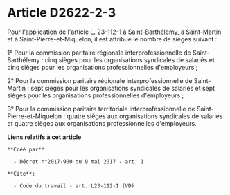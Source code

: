 # Article  D2622-2-3

Pour l'application de l'article L. 23-112-1 à Saint-Barthélemy, à Saint-Martin et à Saint-Pierre-et-Miquelon, il est attribué
le nombre de sièges suivant : 

1° Pour la commission paritaire régionale interprofessionnelle de Saint-Barthélemy : cinq sièges pour les organisations
syndicales de salariés et cinq sièges pour les organisations professionnelles d'employeurs ; 

2° Pour la commission paritaire régionale interprofessionnelle de Saint-Martin : sept sièges pour les organisations
syndicales de salariés et sept sièges pour les organisations professionnelles d'employeurs ; 

3° Pour la commission paritaire territoriale interprofessionnelle de Saint-Pierre-et-Miquelon : quatre sièges aux
organisations syndicales de salariés et quatre sièges aux organisations professionnelles d'employeurs.

**Liens relatifs à cet article**

	**Créé par**:

	  - Décret n°2017-900 du 9 mai 2017 - art. 1

	**Cite**:

	  - Code du travail - art. L23-112-1 (VD)
